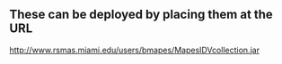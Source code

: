 ## These can be deployed by placing them at the URL 
http://www.rsmas.miami.edu/users/bmapes/MapesIDVcollection.jar
